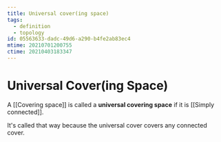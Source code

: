 ```yaml
---
title: Universal cover(ing space)
tags:
  - definition
  - topology
id: 05563633-dadc-49d6-a290-b4fe2ab83ec4
mtime: 20210701200755
ctime: 20210403183347
---
```


# Universal Cover(ing Space)

A [[Covering space]] is called a **universal covering space** if it is [[Simply connected]].

It's called that way because the universal cover covers any connected cover.
